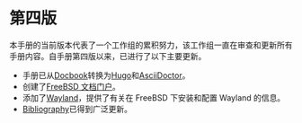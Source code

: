 # 第四版

本手册的当前版本代表了一个工作组的累积努力，该工作组一直在审查和更新所有手册内容。自手册第四版以来，已进行了以下主要更新。

- 手册已从[Docbook](https://docbook.org/)转换为[Hugo](https://gohugo.io/)和[AsciiDoctor](https://asciidoctor.org/)。
- 创建了[FreeBSD 文档门户](https://docs.freebsd.org/)。
- 添加了[Wayland](https://docs.freebsd.org/en/books/handbook/book/#wayland)，提供了有关在 FreeBSD 下安装和配置 Wayland 的信息。
- [Bibliography](https://docs.freebsd.org/en/books/handbook/book/#bibliography)已得到广泛更新。
